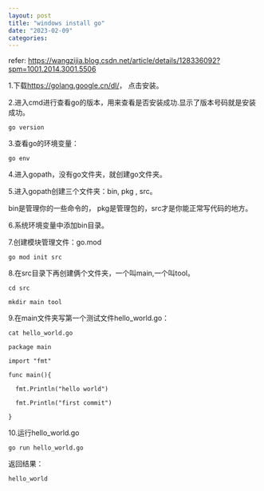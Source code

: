 ```yaml
---
layout: post
title: "windows install go"
date: "2023-02-09"
categories: 
---
```

<p>refer: <a href="https://wangzijia.blog.csdn.net/article/details/128336092?spm=1001.2014.3001.5506">https://wangzijia.blog.csdn.net/article/details/128336092?spm=1001.2014.3001.5506</a></p>

<p>1.下载<a href="https://golang.google.cn/dl/">https://golang.google.cn/dl/</a>， 点击安装。</p>

<p>2.进入cmd进行查看go的版本，用来查看是否安装成功.显示了版本号码就是安装成功。</p>

<p><code>go version</code></p>

<p>3.查看go的环境变量：</p>

<pre>
<code>go env</code></pre>

<p>4.进入gopath，没有go文件夹，就创建go文件夹。</p>

<p>5.进入gopath创建三个文件夹：bin, pkg , src。</p>

<p>bin是管理你的一些命令的， pkg是管理包的，src才是你能正常写代码的地方。</p>

<p>6.系统环境变量中添加bin目录。</p>

<p>7.创建模块管理文件：go.mod</p>

<pre>
<code>go mod init src</code></pre>

<p>8.在src目录下再创建俩个文件夹，一个叫main,一个叫tool。</p>

<pre>
<code>cd src</code></pre>

<pre>
<code>mkdir main tool</code></pre>

<p>9.在main文件夹写第一个测试文件hello_world.go：</p>

<pre>
<code>cat hello_world.go

package main</code></pre>

<pre>
<code>import &quot;fmt&quot;

func main(){

&nbsp; fmt.Println(&quot;hello world&quot;)

&nbsp; fmt.Println(&quot;first commit&quot;)

}</code></pre>

<p>10.运行hello_world.go</p>

<pre>
<code>go run hello_world.go</code></pre>

<p>返回结果：</p>

<pre>
<code>hello_world</code></pre>

<p>&nbsp;</p>

